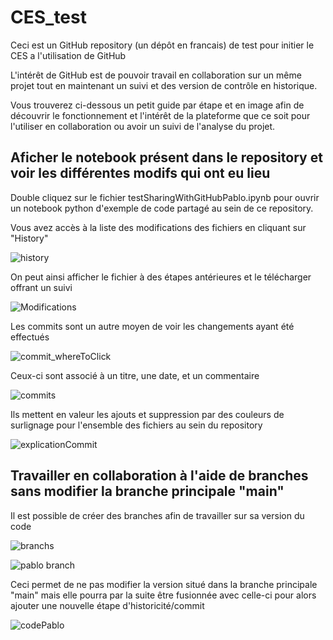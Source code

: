 # CES_test
Ceci est un GitHub repository (un dépôt en francais) de test pour initier le CES a l'utilisation de GitHub

L'intérêt de GitHub est de pouvoir travail en collaboration sur un même projet tout en maintenant un suivi et des version de contrôle en historique.

Vous trouverez ci-dessous un petit guide par étape et en image afin de découvrir le fonctionnement et l'intérêt de la plateforme que ce soit pour l'utiliser en collaboration ou avoir un suivi de l'analyse du projet.

## Aficher le notebook présent dans le repository et voir les différentes modifs qui ont eu lieu
Double cliquez sur le fichier testSharingWithGitHubPablo.ipynb pour ouvrir un notebook python d'exemple de code partagé au sein de ce repository.

Vous avez accès à la liste des modifications des fichiers en cliquant sur "History"

![history](https://github.com/user-attachments/assets/7b130fe9-d707-45e0-a38d-a7b4fc9f9f9d)

On peut ainsi afficher le fichier à des étapes antérieures et le télécharger offrant un suivi

![Modifications](https://github.com/user-attachments/assets/3e4fe6a2-ee79-499e-aa8d-3259ecf6f345)

Les commits sont un autre moyen de voir les changements ayant été effectués

![commit_whereToClick](https://github.com/user-attachments/assets/4edbf4c7-cd7e-4b47-9cf8-aeec6eeb4b6a)

Ceux-ci sont associé à un titre, une date, et un commentaire

![commits](https://github.com/user-attachments/assets/b74e3a1c-f6bd-4a13-a7ee-c785b3f53238)

Ils mettent en valeur les ajouts et suppression par des couleurs de surlignage pour l'ensemble des fichiers au sein du repository

![explicationCommit](https://github.com/user-attachments/assets/cc1df914-eae4-430b-88f7-a8dd26598b92)

## Travailler en collaboration à l'aide de branches sans modifier la branche principale "main"

Il est possible de créer des branches afin de travailler sur sa version du code

![branchs](https://github.com/user-attachments/assets/f2ff5ca9-7bb8-44d3-b326-6982c7203b37)

![pablo branch](https://github.com/user-attachments/assets/67bc9ef6-245f-4565-9f9e-19a8c6ba1af6)

Ceci permet de ne pas modifier la version situé dans la branche principale "main" mais elle pourra par la suite être fusionnée avec celle-ci pour alors ajouter une nouvelle étape d'historicité/commit

![codePablo](https://github.com/user-attachments/assets/83d9c43d-36a5-4611-8a3b-562f35771301)
